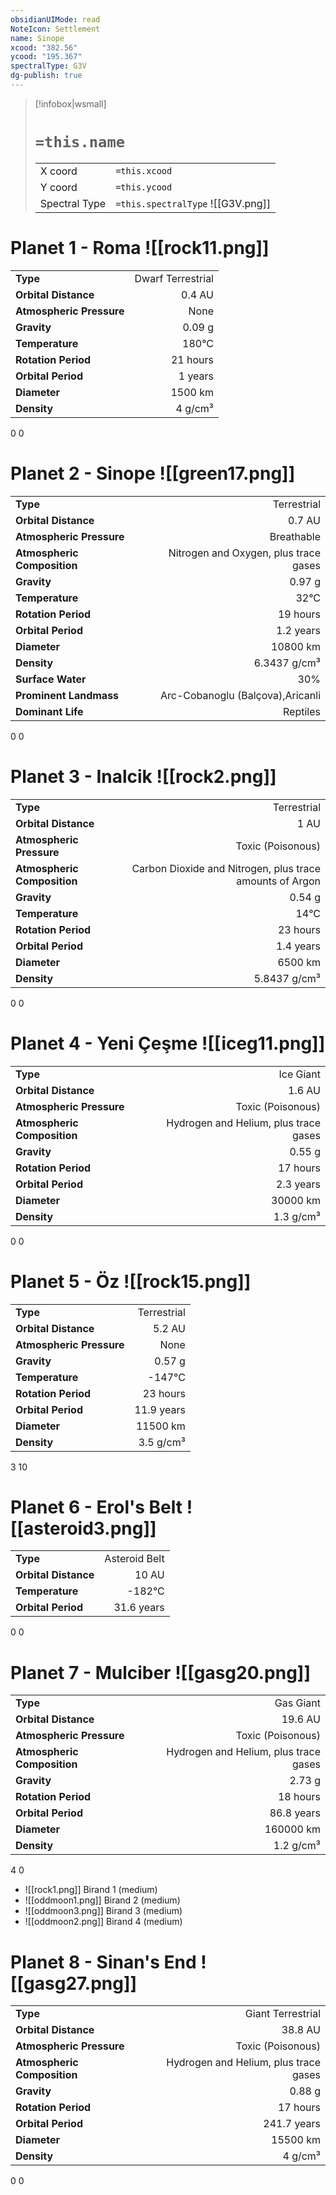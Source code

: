 ```yaml
---
obsidianUIMode: read
NoteIcon: Settlement
name: Sinope
xcood: "382.56"
ycood: "195.367"
spectralType: G3V
dg-publish: true
---
```

> [!infobox|wsmall]
> # `=this.name`
> | | |
> | - | - |
> | X coord | `=this.xcood` |
> | Y coord| `=this.ycood` |
> | Spectral Type | `=this.spectralType` ![[G3V.png]] |

# Planet 1 - Roma ![[rock11.png]]
|                             |                           |
| --------------------------- | -------------------------:|
| **Type**                    |             Dwarf Terrestrial |
| **Orbital Distance**        |   0.4 AU |
| **Atmospheric Pressure**    |       None |
| **Gravity**                 |        0.09 g |
| **Temperature**             |    180°C |
| **Rotation Period**         |  21 hours |
| **Orbital Period** | 1 years |
| **Diameter**                |      1500 km | 
| **Density**                 |    4 g/cm³ |



0
0



# Planet 2 - Sinope ![[green17.png]]
|                             |                           |
| --------------------------- | -------------------------:|
| **Type**                    |             Terrestrial |
| **Orbital Distance**        |   0.7 AU |
| **Atmospheric Pressure**    |       Breathable |
| **Atmospheric Composition** |      Nitrogen and Oxygen, plus trace gases |
| **Gravity**                 |        0.97 g |
| **Temperature**             |    32°C |
| **Rotation Period**         |  19 hours |
| **Orbital Period** | 1.2 years |
| **Diameter**                |      10800 km | 
| **Density**                 |    6.3437 g/cm³ |
| **Surface Water**           |           30% | 
| **Prominent Landmass**      |         Arc-Cobanoglu (Balçova),Aricanli | 
| **Dominant Life**           |         Reptiles |



0
0



# Planet 3 - Inalcik ![[rock2.png]]
|                             |                           |
| --------------------------- | -------------------------:|
| **Type**                    |             Terrestrial |
| **Orbital Distance**        |   1 AU |
| **Atmospheric Pressure**    |       Toxic (Poisonous) |
| **Atmospheric Composition** |      Carbon Dioxide and Nitrogen, plus trace amounts of Argon |
| **Gravity**                 |        0.54 g |
| **Temperature**             |    14°C |
| **Rotation Period**         |  23 hours |
| **Orbital Period** | 1.4 years |
| **Diameter**                |      6500 km | 
| **Density**                 |    5.8437 g/cm³ |



0
0



# Planet 4 - Yeni Çeşme ![[iceg11.png]]
|                             |                           |
| --------------------------- | -------------------------:|
| **Type**                    |             Ice Giant |
| **Orbital Distance**        |   1.6 AU |
| **Atmospheric Pressure**    |       Toxic (Poisonous) |
| **Atmospheric Composition** |      Hydrogen and Helium, plus trace gases |
| **Gravity**                 |        0.55 g |
| **Rotation Period**         |  17 hours |
| **Orbital Period** | 2.3 years |
| **Diameter**                |      30000 km | 
| **Density**                 |    1.3 g/cm³ |



0
0



# Planet 5 - Öz ![[rock15.png]]
|                             |                           |
| --------------------------- | -------------------------:|
| **Type**                    |             Terrestrial |
| **Orbital Distance**        |   5.2 AU |
| **Atmospheric Pressure**    |       None |
| **Gravity**                 |        0.57 g |
| **Temperature**             |    -147°C |
| **Rotation Period**         |  23 hours |
| **Orbital Period** | 11.9 years |
| **Diameter**                |      11500 km | 
| **Density**                 |    3.5 g/cm³ |



3
10



# Planet 6 - Erol's Belt ![[asteroid3.png]]
|                             |                           |
| --------------------------- | -------------------------:|
| **Type**                    |             Asteroid Belt |
| **Orbital Distance**        |   10 AU |
| **Temperature**             |    -182°C |
| **Orbital Period** | 31.6 years |



0
0



# Planet 7 - Mulciber ![[gasg20.png]]
|                             |                           |
| --------------------------- | -------------------------:|
| **Type**                    |             Gas Giant |
| **Orbital Distance**        |   19.6 AU |
| **Atmospheric Pressure**    |       Toxic (Poisonous) |
| **Atmospheric Composition** |      Hydrogen and Helium, plus trace gases |
| **Gravity**                 |        2.73 g |
| **Rotation Period**         |  18 hours |
| **Orbital Period** | 86.8 years |
| **Diameter**                |      160000 km | 
| **Density**                 |    1.2 g/cm³ |



4
0

- ![[rock1.png]] Birand 1 (medium)
- ![[oddmoon1.png]] Birand 2 (medium)
- ![[oddmoon3.png]] Birand 3 (medium)
- ![[oddmoon2.png]] Birand 4 (medium)


# Planet 8 - Sinan's End ![[gasg27.png]]
|                             |                           |
| --------------------------- | -------------------------:|
| **Type**                    |             Giant Terrestrial |
| **Orbital Distance**        |   38.8 AU |
| **Atmospheric Pressure**    |       Toxic (Poisonous) |
| **Atmospheric Composition** |      Hydrogen and Helium, plus trace gases |
| **Gravity**                 |        0.88 g |
| **Rotation Period**         |  17 hours |
| **Orbital Period** | 241.7 years |
| **Diameter**                |      15500 km | 
| **Density**                 |    4 g/cm³ |



0
0



